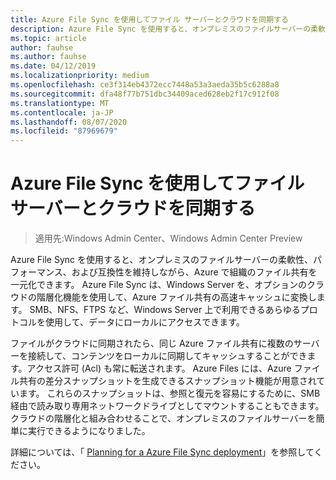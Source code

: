 ```yaml
---
title: Azure File Sync を使用してファイル サーバーとクラウドを同期する
description: Azure File Sync を使用すると、オンプレミスのファイルサーバーの柔軟性、パフォーマンス、および互換性を維持しながら、Azure で組織のファイル共有を一元化できます。 Azure File Sync は、Windows Server を、オプションのクラウドの階層化機能を使用して、Azure ファイル共有の高速キャッシュに変換します。
ms.topic: article
author: fauhse
ms.author: fauhse
ms.date: 04/12/2019
ms.localizationpriority: medium
ms.openlocfilehash: ce3f314eb4372ecc7448a53a3aeda35b5c6288a8
ms.sourcegitcommit: dfa48f77b751dbc34409aced628eb2f17c912f08
ms.translationtype: MT
ms.contentlocale: ja-JP
ms.lasthandoff: 08/07/2020
ms.locfileid: "87969679"
---
```

# <a name="sync-your-file-server-with-the-cloud-by-using-azure-file-sync"></a>Azure File Sync を使用してファイル サーバーとクラウドを同期する

>適用先:Windows Admin Center、Windows Admin Center Preview

Azure File Sync を使用すると、オンプレミスのファイルサーバーの柔軟性、パフォーマンス、および互換性を維持しながら、Azure で組織のファイル共有を一元化できます。 Azure File Sync は、Windows Server を、オプションのクラウドの階層化機能を使用して、Azure ファイル共有の高速キャッシュに変換します。 SMB、NFS、FTPS など、Windows Server 上で利用できるあらゆるプロトコルを使用して、データにローカルにアクセスできます。

ファイルがクラウドに同期されたら、同じ Azure ファイル共有に複数のサーバーを接続して、コンテンツをローカルに同期してキャッシュすることができます。アクセス許可 (Acl) も常に転送されます。 Azure Files には、Azure ファイル共有の差分スナップショットを生成できるスナップショット機能が用意されています。 これらのスナップショットは、参照と復元を容易にするために、SMB 経由で読み取り専用ネットワークドライブとしてマウントすることもできます。 クラウドの階層化と組み合わせることで、オンプレミスのファイルサーバーを簡単に実行できるようになりました。

詳細については、「 [Planning for a Azure File Sync deployment](https://aka.ms/afs)」を参照してください。